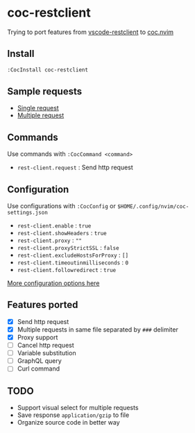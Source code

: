 # coc-restclient

Trying to port features from [vscode-restclient](https://github.com/Huachao/vscode-restclient) to [coc.nvim](https://github.com/neoclide/coc.nvim)

## Install

```sh
:CocInstall coc-restclient
```

## Sample requests

- [Single request](test/sample/single.http)
- [Multiple request](test/sample/multiple.http)

## Commands

Use commands with `:CocCommand <command>`

- `rest-client.request` : Send http request

## Configuration

Use configurations with `:CocConfig` or `$HOME/.config/nvim/coc-settings.json`

- `rest-client.enable` : `true`
- `rest-client.showHeaders` : `true`
- `rest-client.proxy` : `""`
- `rest-client.proxyStrictSSL` : `false`
- `rest-client.excludeHostsForProxy` : `[]`
- `rest-client.timeoutinmilliseconds` : `0`
- `rest-client.followredirect` : `true`

[More configuration options here](https://github.com/pr4th4m/coc-restclient/blob/master/package.json#L28)

## Features ported

- [x] Send http request
- [x] Multiple requests in same file separated by `###` delimiter
- [x] Proxy support
- [ ] Cancel http request
- [ ] Variable substitution
- [ ] GraphQL query
- [ ] Curl command

## TODO

- Support visual select for multiple requests
- Save response `application/gzip` to file
- Organize source code in better way
